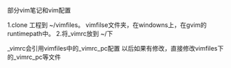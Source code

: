 部分vim笔记和vim配置

1.clone 工程到 ~/vimfiles。 vimfilse文件夹，在windowns上，在gvim的runtimepath中。
2.将_vimrc放到 ~/下 

_vimrc会引用vimfiles中的_vimrc_pc配置
以后如果有修改，直接修改vimfiles下的_vimrc_pc等文件
